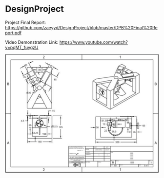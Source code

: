 # DesignProject



Project Final Report: https://github.com/zaeyyd/DesignProject/blob/master/DPB%20Final%20Report.pdf


Video Demonstration Link: https://www.youtube.com/watch?v=pqMT_fuygzU

<img src="/CADdiagram.png"/>

